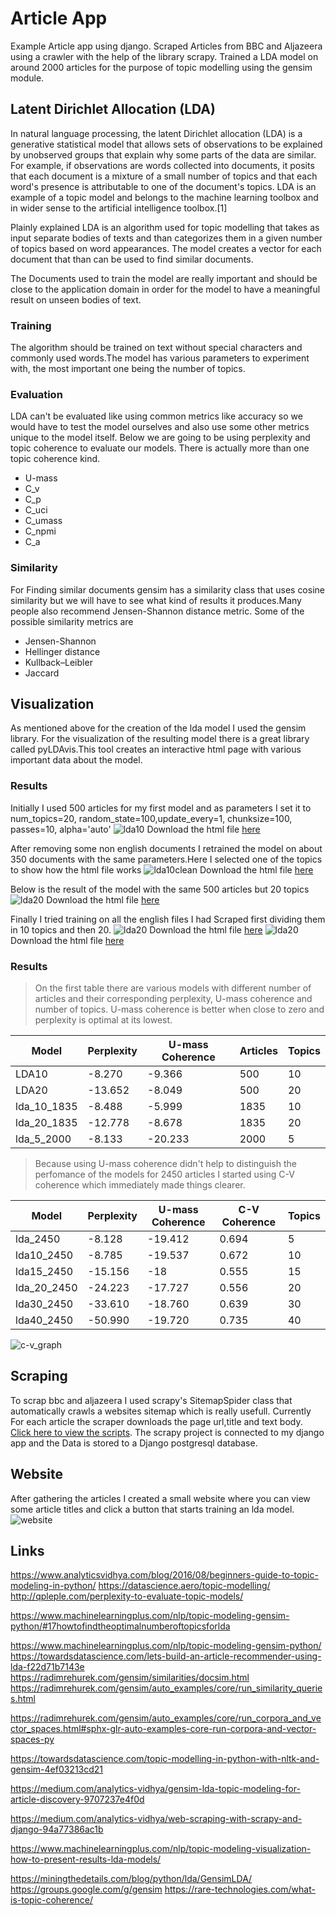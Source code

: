 # Article App

Example Article app using django.
Scraped Articles from BBC and Aljazeera using a crawler with the help of the library scrapy.
Trained a LDA model on around 2000 articles for the  purpose of topic modelling using the gensim module.

## Latent Dirichlet Allocation (LDA)

In natural language processing, the latent Dirichlet allocation (LDA) is a generative statistical model that allows sets of observations to be explained by unobserved groups that explain why some parts of the data are similar. For example, if observations are words collected into documents, it posits that each document is a mixture of a small number of topics and that each word's presence is attributable to one of the document's topics. LDA is an example of a topic model and belongs to the machine learning toolbox and in wider sense to the artificial intelligence toolbox.[1]

Plainly explained LDA is an algorithm used for topic modelling that takes as input separate bodies of texts and than categorizes them in a given number of topics based on word appearances. The model creates a vector for each document that than can be used to find similar documents.

The Documents used to train the model are really important and should be close to the application domain in order for the model to have a meaningful result on unseen bodies of text.
### Training

The algorithm should be trained on text without special characters and commonly used words.The model has various parameters to experiment with, the most important one being the number of topics.

### Evaluation

LDA can't be evaluated like using common metrics like accuracy so we would have to test the model ourselves and also use some other metrics unique to the model itself.  Below we are going to be using perplexity and topic coherence to evaluate our models.
There is actually more than one topic coherence kind.
- U-mass
- C_v
- C_p
- C_uci
- C_umass
- C_npmi
- C_a
### Similarity

For Finding similar documents gensim has a similarity class that uses cosine similarity but we will have to see what kind of results it produces.Many people also recommend Jensen-Shannon distance metric.
Some of the possible  similarity metrics are
- Jensen-Shannon
- Hellinger distance
- Kullback–Leibler
- Jaccard

## Visualization

As mentioned above for the creation of the lda model I used the gensim library. For the visualization of the resulting model there is a great library called pyLDAvis.This tool creates an interactive html page with various important data about the model.

### Results

Initially I used 500 articles for my first model and as parameters I set it to num_topics=20, random_state=100,update_every=1, chunksize=100, passes=10, alpha='auto'
![lda10](images/lda10.jpg)
Download the html file [here]( https://github.com/fabianhoegger/Article_App/blob/main/main/properties/lda/lda10/ldavis10.html)

After removing some non english documents I retrained the model on about 350 documents with the same parameters.Here I selected one of the topics to show how the html file works
![lda10clean](images/lda10cleaned.jpg)
Download the html file [here]( https://github.com/fabianhoegger/Article_App/blob/main/main/properties/lda/lda10/lda10_cleaned/ldavis10clean.html)

Below is the result of the model with the same 500 articles but 20 topics
![lda20](images/lda20.png)
Download the html file [here](https://github.com/fabianhoegger/Article_App/blob/main/main/properties/lda/lda20/ldavis20.html)

Finally I tried training on all the english files I had Scraped
first dividing them in 10 topics and then 20.
![lda20](images/lda10_1835.png)
Download the html file [here](hhttps://github.com/fabianhoegger/Article_App/blob/main/main/properties/lda/lda_1835/lda_10_1835/ldavisall.html)
![lda20](images/lda20_1835.png)
Download the html file [here](https://github.com/fabianhoegger/Article_App/blob/main/main/properties/lda/lda_1835/lda_20_1835/ldavisall20.html)

### Results
>On the first table there are various models with different number of articles and their corresponding perplexity, U-mass coherence and number of topics.
U-mass coherence is better when close to zero and perplexity is optimal at its lowest. 

|Model | Perplexity |  U-mass Coherence| Articles |Topics
| -----| ----------  | ----------------|----------|------|
| LDA10 | -8.270   | -9.366|         500|10|
| LDA20 | -13.652  |  -8.049|      500|20|
|lda_10_1835|-8.488| -5.999|      1835|10|
|lda_20_1835 | -12.778| -8.678|   1835|20|
|lda_5_2000|-8.133    | -20.233|   2000|5|

> Because  using U-mass coherence didn't help to distinguish the perfomance of the models for 2450 articles I started using  C-V coherence which immediately made things clearer.

|Model | Perplexity |  U-mass Coherence| C-V Coherence|Topics
| -----| ----------  | ----------------|----------|----|
|lda_2450|-8.128     | -19.412|0.694| 5|
|lda10_2450|-8.785   |-19.537|0.672|10|
|lda15_2450|-15.156 |-18|0.555|15|
|lda_20_2450|-24.223 |-17.727| 0.556|20|
|lda30_2450|-33.610| -18.760| 0.639 |30|
|lda40_2450|-50.990| -19.720| 0.735|40|

![c-v_graph](images/c_v_coherence1to50.png)
## Scraping

To scrap bbc and aljazeera I used scrapy's SitemapSpider class that automatically crawls a websites sitemap which is really usefull.
Currently For each article the scraper downloads the page url,title and text body.
[Click here to view the scripts](https://github.com/fabianhoegger/Article_App/tree/main/main/scraper/scraper/spiders).
The scrapy project is connected to my django app and the
Data is stored to a Django postgresql database.
## Website

After gathering the articles I created a small website where you can view some article titles and click a button that starts training an lda model.
![website](images/website.png)

## Links



https://www.analyticsvidhya.com/blog/2016/08/beginners-guide-to-topic-modeling-in-python/
https://datascience.aero/topic-modelling/
http://qpleple.com/perplexity-to-evaluate-topic-models/


https://www.machinelearningplus.com/nlp/topic-modeling-gensim-python/#17howtofindtheoptimalnumberoftopicsforlda


https://www.machinelearningplus.com/nlp/topic-modeling-gensim-python/
https://towardsdatascience.com/lets-build-an-article-recommender-using-lda-f22d71b7143e
https://radimrehurek.com/gensim/similarities/docsim.html
https://radimrehurek.com/gensim/auto_examples/core/run_similarity_queries.html

https://radimrehurek.com/gensim/auto_examples/core/run_corpora_and_vector_spaces.html#sphx-glr-auto-examples-core-run-corpora-and-vector-spaces-py

https://towardsdatascience.com/topic-modelling-in-python-with-nltk-and-gensim-4ef03213cd21

https://medium.com/analytics-vidhya/gensim-lda-topic-modeling-for-article-discovery-9707237e4f0d

https://medium.com/analytics-vidhya/web-scraping-with-scrapy-and-django-94a77386ac1b


https://www.machinelearningplus.com/nlp/topic-modeling-visualization-how-to-present-results-lda-models/

https://miningthedetails.com/blog/python/lda/GensimLDA/
https://groups.google.com/g/gensim
https://rare-technologies.com/what-is-topic-coherence/
